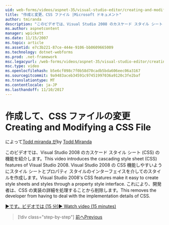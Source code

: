 ```yaml
---
uid: web-forms/videos/aspnet-35/visual-studio-editor/creating-and-modifying-a-css-file
title: "作成と変更、CSS ファイル |Microsoft ドキュメント"
author: tmiranda
description: "このビデオでは、Visual Studio 2008 のカスケード スタイル シート (CSS) の機能を紹介します。 Visual Studio 2008 の CSS 機能しやすいようにスタイル シートを作成する."
ms.author: aspnetcontent
manager: wpickett
ms.date: 11/15/2007
ms.topic: article
ms.assetid: e7c3b221-87ce-444e-9106-bb0609665009
ms.technology: dotnet-webforms
ms.prod: .net-framework
msc.legacyurl: /web-forms/videos/aspnet-35/visual-studio-editor/creating-and-modifying-a-css-file
msc.type: video
ms.openlocfilehash: b5e6cf098c7f0b58d70cadb5bda606eec06a3167
ms.sourcegitcommit: 9a9483aceb34591c97451997036a9120c3fe2baf
ms.translationtype: MT
ms.contentlocale: ja-JP
ms.lasthandoff: 11/10/2017
---
```

<a name="creating-and-modifying-a-css-file"></a><span data-ttu-id="28a52-104">作成して、CSS ファイルの変更</span><span class="sxs-lookup"><span data-stu-id="28a52-104">Creating and Modifying a CSS File</span></span>
====================
<span data-ttu-id="28a52-105">によって[Todd miranda が](https://github.com/tmiranda)</span><span class="sxs-lookup"><span data-stu-id="28a52-105">by [Todd Miranda](https://github.com/tmiranda)</span></span>

<span data-ttu-id="28a52-106">このビデオでは、Visual Studio 2008 のカスケード スタイル シート (CSS) の機能を紹介します。</span><span class="sxs-lookup"><span data-stu-id="28a52-106">This video introduces the cascading style sheet (CSS) features of Visual Studio 2008.</span></span> <span data-ttu-id="28a52-107">Visual Studio 2008 の CSS 機能しやすいようにスタイル シートとプロパティ スタイルのインターフェイスを介してのスタイルを作成します。</span><span class="sxs-lookup"><span data-stu-id="28a52-107">Visual Studio 2008's CSS features make it easy to create style sheets and styles through a property style interface.</span></span> <span data-ttu-id="28a52-108">これにより、開発者は、CSS の実装の詳細を処理することから削除します。</span><span class="sxs-lookup"><span data-stu-id="28a52-108">This removes the developer from having to deal with the implementation details of CSS.</span></span>

[<span data-ttu-id="28a52-109">&#9654;です。ビデオでは (15 分)</span><span class="sxs-lookup"><span data-stu-id="28a52-109">&#9654; Watch video (15 minutes)</span></span>](https://channel9.msdn.com/Blogs/ASP-NET-Site-Videos/creating-and-modifying-a-css-file)

>[!div class="step-by-step"]
[<span data-ttu-id="28a52-110">前へ</span><span class="sxs-lookup"><span data-stu-id="28a52-110">Previous</span></span>](quick-tour-of-the-visual-studio-2008-integrated-development-environment.md)
